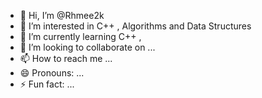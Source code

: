 - 👋 Hi, I’m @Rhmee2k
- 👀 I’m interested in C++ , Algorithms and Data Structures  
- 🌱 I’m currently learning C++ , 
- 💞️ I’m looking to collaborate on ...
- 📫 How to reach me ...
- 😄 Pronouns: ...
- ⚡ Fun fact: ...

<!---
Rhmee2k/Rhmee2k is a ✨ special ✨ repository because its `README.md` (this file) appears on your GitHub profile.
You can click the Preview link to take a look at your changes.
--->
